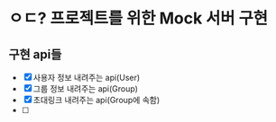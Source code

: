 # ㅇㄷ? 프로젝트를 위한 Mock 서버 구현

## 구현 api들

- [x] 사용자 정보 내려주는 api(User)
- [x] 그룹 정보 내려주는 api(Group)
- [x] 초대링크 내려주는 api(Group에 속함)
- [ ] 